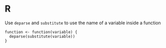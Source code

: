 # R

Use `deparse` and `substitute` to use the name of a variable inside a function
```
function <- function(variable) {
  deparse(substitute(variable))
}
```
